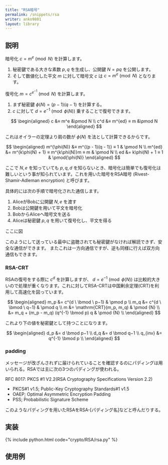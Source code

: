 ```yaml
---
title: "RSA暗号"
permalink: /snippets/rsa
writer: anko9801
layout: library
---
```


## 説明

暗号化
$c = m^{e} \pmod N$ を計算します。

1. 秘密鍵である大きな素数 $p, q$ を生成し、公開鍵 $N = pq$ を公開します。
2. そして数値化した平文 $m$ に対して暗号文 $c$ は $c = m^e \pmod N$ となります。

復号化
$m = c^{e^{-1}} \pmod N$ を計算します。

1. まず秘密鍵 $\phi(N) = (p - 1)(q - 1)$ を計算する。
2. $c$ に対して $d = e^{-1} \pmod{\phi(N)}$ 乗することで復号できます。

$$
\begin{aligned}
c &≡ m^e &\pmod N \\
c^d &≡ m^{ed} ≡ m &\pmod N
\end{aligned}
$$

これはオイラーの定理より肩の数が $\phi(N)$ を法として計算できるからです。

$$
\begin{aligned}
m^{\phi(N)} &≡ m^{(p - 1)(q - 1)} ≡ 1 & \pmod N \\
m^{ed} &= m^{k\phi(N) + 1} ≡ m^{k\phi(N)}m ≡ m & \pmod N \\
ed &= k\phi(N) + 1 ≡ 1 & \pmod{\phi(N)}
\end{aligned}
$$

ここで $N, e$ を知っていても $p, q, d$ を知らないとき、暗号化は簡単でも復号化は難しいという事が知られています。これを用いた暗号をRSA暗号 (Rivest-Shamir-Adleman encryption) と呼びます。

具体的には次の手順で暗号化された通信します。

1. AliceがBobに公開鍵 $N, e$ を渡す
2. Bobは公開鍵を用いて平文を暗号化
3. BobからAliceへ暗号文を送る
4. Aliceは秘密鍵 $p, q$ を用いて復号化し、平文を得る

ここに図

このようにして送っている最中に盗聴されても秘密鍵がなければ解読できず、安全な通信ができます。
またこれは一方向通信ですが、逆も同様に行えば双方向通信もできます。

### RSA-CRT

RSAの復号をする際に $c^d$ を計算しますが、 $d = e^{-1} \pmod {\phi (N)}$ は比較的大きいので処理が重くなります。これに対してRSA-CRTは中国剰余定理(CRT)を利用して高速化を図っています。

$$
\begin{aligned}
m_p &= c^{d \ \bmod \ p−1} & \pmod p \\
m_q &= c^{d \ \bmod \ q−1} & \pmod q \\
m &= \mathrm{CRT}(m_p, m_q) & \pmod {N} \\
&= m_q + (m_p - m_q) (q^{-1} \bmod p) q & \pmod {N} \\
\end{aligned}
$$

これより下の値を秘密鍵として持つことになります。

$$
\begin{aligned}
d_p &= d \bmod p−1 \\
d_q &= d \bmod q−1 \\
q_{inv} &= q^{-1} \bmod p \\
\end{aligned}
$$

### padding
メッセージが改ざんされずに届けられていることを確認するのにパディングは用いられる。RSAでは主に次の3つのパディングが使われる。

RFC 8017: PKCS #1 V2.2(RSA Cryptography Specifications Version 2.2)

- PKCS#1 v1.5; Public-Key Cryptography Standards#1 v1.5
- OAEP; Optimal Asymmetric Encryption Padding
- PSS; Probabilistic Signature Scheme

このようなパディングを用いたRSAをRSA-[パディング名]などと呼んだりする。

## 実装

{% include python.html code="crypto/RSA/rsa.py" %}

## 使用例
